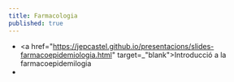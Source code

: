 ```yaml
---
title: Farmacologia
published: true
---
```

- <a href="https://jepcastel.github.io/presentacions/slides-farmacoepidemiologia.html" target=_"blank">Introducció a la farmacoepidemilogia</a>
-